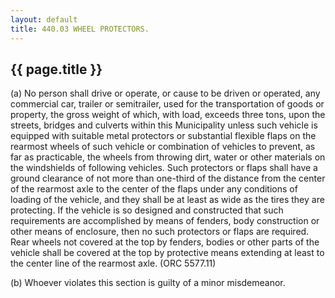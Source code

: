 ```yaml
---
layout: default 
title: 440.03 WHEEL PROTECTORS.
---
```


{{ page.title }}
----------------

​(a) No person shall drive or operate, or cause to be driven or
operated, any commercial car, trailer or semitrailer, used for the
transportation of goods or property, the gross weight of which, with
load, exceeds three tons, upon the streets, bridges and culverts within
this Municipality unless such vehicle is equipped with suitable metal
protectors or substantial flexible flaps on the rearmost wheels of such
vehicle or combination of vehicles to prevent, as far as practicable,
the wheels from throwing dirt, water or other materials on the
windshields of following vehicles. Such protectors or flaps shall have a
ground clearance of not more than one-third of the distance from the
center of the rearmost axle to the center of the flaps under any
conditions of loading of the vehicle, and they shall be at least as wide
as the tires they are protecting. If the vehicle is so designed and
constructed that such requirements are accomplished by means of fenders,
body construction or other means of enclosure, then no such protectors
or flaps are required. Rear wheels not covered at the top by fenders,
bodies or other parts of the vehicle shall be covered at the top by
protective means extending at least to the center line of the rearmost
axle. (ORC 5577.11)

​(b) Whoever violates this section is guilty of a minor misdemeanor.
